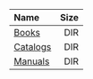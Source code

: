 |Name|Size|
|:---|---:|
|[Books](Books/index.html)|DIR|
|[Catalogs](Catalogs/index.html)|DIR|
|[Manuals](Manuals/index.html)|DIR|
